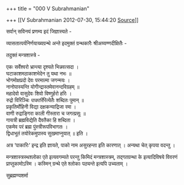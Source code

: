 +++
title = "000 V Subrahmanian"

+++
[[V Subrahmanian	2012-07-30, 15:44:20 [Source](https://groups.google.com/g/bvparishat/c/foCndt1mQws)]]



सर्वान् सविनयं प्रणम्य इदं जिज्ञास्यते -  
  
व्यासतात्पर्यनिर्णयाख्यग्रन्थे अन्ते इदमुक्तं ग्रन्थकारैः श्रीअय्यण्णदीक्षितैः -  
  
तदुक्तं मन्त्रशास्त्रे -  
  
एकः सर्वेश्वरो भ्रान्त्या दृश्यते भिन्नवत्सदा ।  
घटाकाशमठाकाशभेदेन तु यथा नभः ॥  
भोगमोक्षप्रदो देवः परमात्मा जगन्मयः ।  
नानोपास्यन्ति योगीन्द्रास्तमेवानन्दविग्रहम् ॥  
महादेवो वासुदेवः शिवो विष्णुर्हरो हरिः ।  
रुद्रो विरिञ्चिः *पाकारि*रित्येतैः शब्दितः पुमान् ॥  
प्रकृतिर्मोहिनी विद्या दक्षकन्याद्रिजा रमा ।  
वाणी रुद्राङ्गिरा काली गीस्तारा च जगत्प्रसूः ॥  
गायत्री ब्रह्मविद्येति दैवतैका हि शब्दिता ।  
एकमेव परं ब्रह्म पुंस्त्रीरूपविभागतः ।  
द्विधाभूतं तयोरेकमुपास्य सुखमाप्नुयात् ॥ इति ।  
  
अत्र ’पाकारिः’ इन्द्र इति ज्ञायते, पाको नाम असुरहन्ता इति कारणात् । अन्यथा चेत् कृपया वदन्तु ।  
  
मन्त्रशास्त्रस्थश्लोका एते इत्यवगम्यते परन्तु किमिदं मन्त्रशास्त्रम्, तद्गतग्रन्था के इत्यादिविषये विवरणं प्राप्तुकामोऽस्मि । कस्मिन् ग्रन्थे एते श्लोकाः पठ्यन्ते इत्यपि उच्यताम् ।  
  
सुब्रह्मण्यशर्मा    

